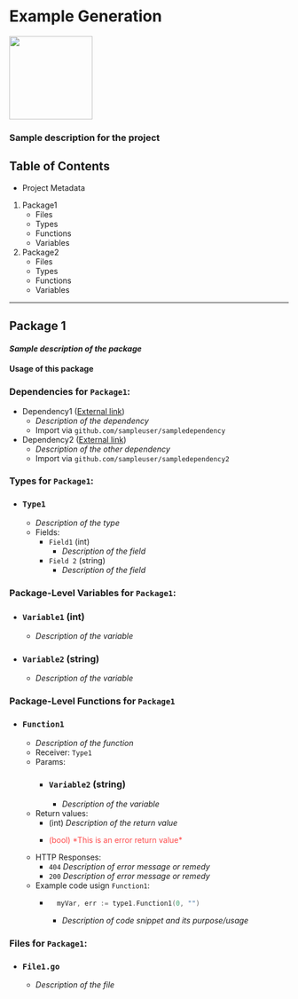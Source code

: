 # Example Generation

<img src="https://cdn-icons-png.flaticon.com/512/6509/6509613.png" id="main-icon" style="height: 150px;"/>

### Sample description for the project

## Table of Contents
- Project Metadata
1) Package1
    - Files
    - Types
    - Functions
    - Variables
2) Package2
    - Files
    - Types
    - Functions
    - Variables

---
## Package 1
#### *Sample description of the package*
#### Usage of this package
### Dependencies for `Package1`:
- Dependency1 (<a href={Dependency1.Link}>External link</a>)
    - *Description of the dependency*
    - Import via `github.com/sampleuser/sampledependency`
- Dependency2 (<a href={Dependency2.Link}>External link</a>)
    - *Description of the other dependency*
    - Import via `github.com/sampleuser/sampledependency2`

### Types for `Package1`:
- ### `Type1`
    - *Description of the type*
    - Fields:
        - `Field1` (int)
            - *Description of the field*
        - `Field 2` (string)
            - *Description of the field*

### Package-Level Variables for `Package1`:
- ### `Variable1` (int)
    - *Description of the variable*
- ### `Variable2` (string)
    - *Description of the variable*

### Package-Level Functions for `Package1`
- ### `Function1`
    - *Description of the function*
    - Receiver: `Type1`
    - Params:
        - ### `Variable2` (string)
            - *Description of the variable*
    - Return values:
        - (int) *Description of the return value*
        - <p style="color: #ff4949;">(bool) *This is an error return value*</p>
    - HTTP Responses:
        - `404` *Description of error message or remedy*
        - `200` *Description of error message or remedy*
    - Example code usign `Function1`:
        - ```go
            myVar, err := type1.Function1(0, "")
            ```
            - *Description of code snippet and its purpose/usage*

### Files for `Package1`:
- ### `File1.go`
    - *Description of the file*